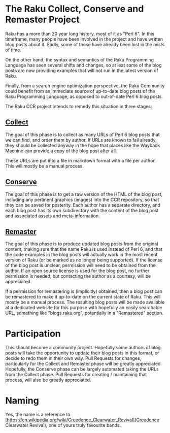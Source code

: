 The Raku Collect, Conserve and Remaster Project
===============================================

Raku has a more than 20 year long history, most of it as "Perl 6".  In this timeframe, many people have been involved in the project and have written blog posts about it.  Sadly, some of these have already been lost in the mists of time.

On the other hand, the syntax and semantics of the Raku Programming Language has seen several shifts and changes, so at leat some of the blog posts are now providing examples that will not run in the latest version of Raku.

Finally, from a search engine optimization perspective, the Raku Community could benefit from an immediate source of up-to-date blog posts of the Raku Programming Language, as opposed to out-of-date Perl 6 blog posts.

The Raku CCR project intends to remedy this situation in three stages:

[Collect](Collect)
-------
The goal of this phase is to collect as many URLs of Perl 6 blog posts that we can find, and order them by author.  If URLs are known to fail already, they should be collected anyway in the hope that places like the Wayback Machine can provide a copy of the blog post after all.

These URLs are put into a file in markdown format with a file per author.  This will mostly be a manual process.

[Conserve](Conserve)
--------
The goal of this phase is to get a raw version of the HTML of the blog post, including any pertinent graphics (images) into the CCR repository, so that they can be saved for posterity.  Each author has a separate directory, and each blog post has its own subdirectory with the content of the blog post and associated assets and meta-information.

[Remaster](Remaster)
--------
The goal of this phase is to produce updated blog posts from the original content, making sure that the name Raku is used instead of Perl 6, and that the code examples in the blog posts will actually work in the most recent version of Raku (or be marked as no longer being supported).  If the license of the blog post is unclear, permission will need to be obtained from the author.  If an open source license is used for the blog post, no further permission is needed, but contacting the author as a courtesy, will be appreciated.

If a permission for remastering is (implicitly) obtained, then a blog post can be remastered to make it up-to-date on the current state of Raku.  This will mostly be a manual process.  The resulting blog posts will be made available at a dedicated website for this purpose with hopefully an easily searchable URL, something like "blogs.raku.org", potentially in a "Remastered" section.

Participation
=============
This should become a community project.  Hopefully some authors of blog posts will take the opportunity to update their blog posts in this format, or decide to redo them in their own way.  Pull Requests for changes, particularly for the Collect and Remaster phase will be greatly appreciated.  Hopefully, the Conserve phase can be largely automated taking the URLs from the Collect phase.  Pull Requests for creating / maintaining that process, will also be greatly appreciated.

Naming
======
Yes, the name is a reference to [https://en.wikipedia.org/wiki/Creedence_Clearwater_Revival](Creedence Clearwater Revival), one of yours truly favourite bands.
